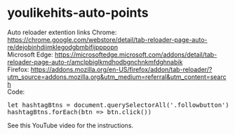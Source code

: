 # youlikehits-auto-points
Auto reloader extention links
Chrome: https://chrome.google.com/webstore/detail/tab-reloader-page-auto-re/dejobinhdiimklegodgbmbifijpppopn
<br>Microsoft Edge: https://microsoftedge.microsoft.com/addons/detail/tab-reloader-page-auto-r/amclpbiglkmdhodbgnchnkmfdghnabik
<br>Firefox: https://addons.mozilla.org/en-US/firefox/addon/tab-reloader/?utm_source=addons.mozilla.org&utm_medium=referral&utm_content=search
<br>
Code:
<pre>
let hashtagBtns = document.querySelectorAll('.followbutton')
hashtagBtns.forEach(btn => btn.click())
</pre>
See this YouTube video for the instructions.
